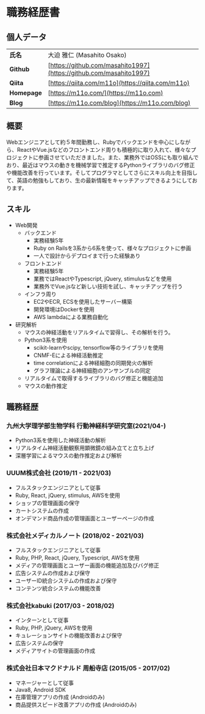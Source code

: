 # 職務経歴書

## 個人データ

|      |                          |
| ---- | -------------------------|
| **氏名** | 大迫 雅仁 (Masahito Osako) |
| **Github** | [https://github.com/masahito1997](https://github.com/masahito1997) |
| **Qiita** | [https://qiita.com/m11o](https://qiita.com/m11o) |
| **Homepage** | [https://m11o.com/](https://m11o.com) |
| **Blog** | [https://m11o.com/blog](https://m11o.com/blog) |

## 概要

Webエンジニアとして約５年間勤務し、Rubyでバックエンドを中心にしながら、ReactやVue.jsなどのフロントエンド周りも積極的に取り入れて、様々なプロジェクトに参画させていただきました。また、業務外ではOSSにも取り組んでおり、最近はマウスの動きを機械学習で推定するPythonライブラリのバグ修正や機能改善を行っています。そしてプログラマとしてさらにスキル向上を目指して、英語の勉強もしており、生の最新情報をキャッチアップできるようにしております。

## スキル

- Web開発
    - バックエンド
        - 実務経験5年
        - Ruby on Railsを3系から6系を使って、様々なプロジェクトに参画
        - 一人で設計からデプロイまで行った経験あり
    - フロントエンド
        - 実務経験5年
        - 業務ではReactやTypescript, jQuery, stimulusなどを使用
        - 業務外でVue.jsなど新しい技術を試し、キャッチアップを行う
    - インフラ周り
        - EC2やECR, ECSを使用したサーバー構築
        - 開発環境はDockerを使用
        - AWS lambdaによる業務自動化
- 研究解析
    - マウスの神経活動をリアルタイムで習得し、その解析を行う。
    - Python3系を使用
        - scikit-learnやscipy, tensorflow等のライブラリを使用
        - CNMF-Eによる神経活動推定
        - time correlationによる神経細胞の同期発火の解析
        - グラフ理論による神経細胞のアンサンブルの同定
    - リアルタイムで取得するライブラリのバグ修正と機能追加
    - マウスの動作推定

## 職務経歴

### 九州大学理学部生物学科 行動神経科学研究室(2021/04-)

- Python3系を使用した神経活動の解析
- リアルタイム神経活動観察用顕微鏡の組み立てと立ち上げ
- 深層学習によるマウスの動作推定および解析

### UUUM株式会社 (2019/11 - 2021/03)

- フルスタックエンジニアとして従事
- Ruby, React, jQuery, stimulus, AWSを使用
- ショップの管理画面の保守
- カートシステムの作成
- オンデマンド商品作成の管理画面とユーザーページの作成

### 株式会社メディカルノート (2018/02 - 2021/03)

- フルスタックエンジニアとして従事
- Ruby, PHP, React, jQuery, Typescript, AWSを使用
- メディアの管理画面とユーザー画面の機能追加及びバグ修正
- 広告システムの作成および保守
- ユーザーID統合システムの作成および保守
- コンテンツ統合システムの機能改善

### 株式会社kabuki (2017/03 - 2018/02)

- インターンとして従事
- Ruby, PHP, jQuery, AWSを使用
- キュレーションサイトの機能改善および保守
- 広告システムの保守
- メディアサイトの管理画面の作成

### 株式会社日本マクドナルド 周船寺店 (2015/05 - 2017/02)

- マネージャーとして従事
- Java8, Android SDK
- 在庫管理アプリの作成 (Androidのみ)
- 商品提供スピード改善アプリの作成 (Androidのみ)
